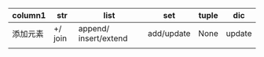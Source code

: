 |column1|str|list|set|tuple|dic|
|-|-|-|-|-|-|
|添加元素|+/ join|append/ insert/extend|add/update|None|update|
|||

